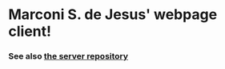 # Marconi S. de Jesus' webpage client!

### See also <a href="https://github.com/marconi-dev/webpage-server">the server repository</a>
